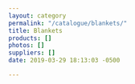 ```yaml
---
layout: category
permalink: "/catalogue/blankets/"
title: Blankets
products: []
photos: []
suppliers: []
date: 2019-03-29 18:13:03 -0500

---
```

